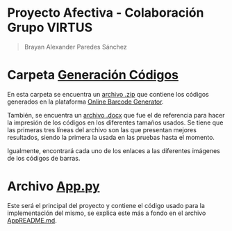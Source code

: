 # Proyecto Afectiva - Colaboración Grupo VIRTUS

> Brayan Alexander Paredes Sánchez

# Carpeta [Generación Códigos](https://github.com/brayanpasa99/Proyecto-Afectiva/tree/main/Generaci%C3%B3n%20c%C3%B3digos)

En esta carpeta se encuentra un [archivo .zip](https://github.com/brayanpasa99/Proyecto-Afectiva/blob/main/Generaci%C3%B3n%20c%C3%B3digos/barcodes.zip) que contiene los códigos generados en la plataforma [Online Barcode Generator](https://barcode.tec-it.com/es).

También, se encuentra un [archivo .docx](https://github.com/brayanpasa99/Proyecto-Afectiva/blob/main/Generaci%C3%B3n%20c%C3%B3digos/Codigos1a10.docx) que fue el de referencia para hacer la impresión de los códigos en los diferentes tamaños usados. Se tiene que las primeras tres líneas del archivo son las que presentan mejores resultados, siendo la primera la usada en las pruebas hasta el momento.

Igualmente, encontrará cada uno de los enlaces a las diferentes imágenes de los códigos de barras.

# Archivo [App.py](https://github.com/brayanpasa99/Proyecto-Afectiva/blob/main/App.py)

Este será el principal del proyecto y contiene el código usado para la implementación del mismo, se explica este más a fondo en el archivo [AppREADME.md](https://github.com/brayanpasa99/Proyecto-Afectiva/blob/main/AppREADME.md).




